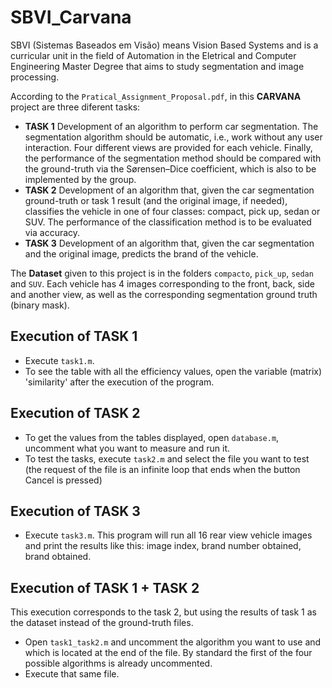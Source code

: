 # SBVI_Carvana
SBVI (Sistemas Baseados em Visão) means Vision Based Systems and is a curricular unit in the field of Automation in the Eletrical and Computer Engineering Master Degree that aims to study segmentation and image processing.

According to the `Pratical_Assignment_Proposal.pdf`, in this **CARVANA** project are three diferent tasks:
- **TASK 1**  Development of an algorithm to perform car segmentation. The segmentation algorithm should be automatic, i.e., work without any user interaction. Four different views are provided for each vehicle. Finally, the performance of the segmentation method should be compared with the ground-truth via the Sørensen–Dice coefficient, which is also to be implemented by the group.
- **TASK 2**  Development of an algorithm that, given the car segmentation ground-truth or task 1 result (and the original image, if needed), classifies the vehicle in one of four classes: compact, pick up, sedan or SUV. The performance of the classification method is to be evaluated via accuracy.
- **TASK 3**  Development of an algorithm that, given the car segmentation and the original image, predicts the brand of the vehicle.

The **Dataset** given to this project is in the folders `compacto`, `pick_up`, `sedan` and `SUV`.
Each vehicle has 4 images corresponding to the front, back, side and another view, as well as the corresponding segmentation ground truth (binary mask).

## Execution of TASK 1
 - Execute `task1.m`.
 - To see the table with all the efficiency values, open the variable (matrix) 'similarity' after the execution of the program.

## Execution of TASK 2
 - To get the values from the tables displayed, open `database.m`, uncomment what you want to measure and run it.
 - To test the tasks, execute `task2.m` and select the file you want to test (the request of the file is an infinite loop that ends when the button Cancel is pressed)

## Execution of TASK 3
 - Execute `task3.m`. This program will run all 16 rear view vehicle images and print the results like this: image index, brand number obtained, brand obtained.

## Execution of TASK 1 + TASK 2
This execution corresponds to the task 2, but using the results of task 1 as the dataset instead of the ground-truth files.

 - Open `task1_task2.m` and uncomment the algorithm you want to use and which is located at the end of the file. By standard the first of the four possible algorithms is already uncommented.
 - Execute that same file.
